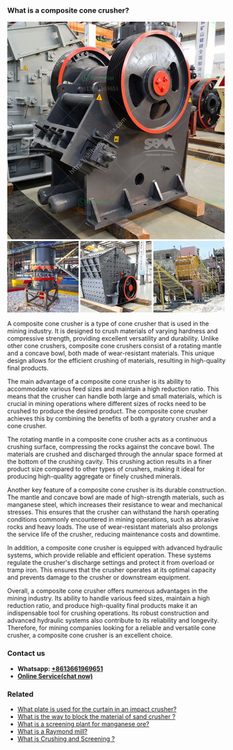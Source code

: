 <h3>What is a composite cone crusher?</h3><img src='1701743365.jpg' alt=''><p>A composite cone crusher is a type of cone crusher that is used in the mining industry. It is designed to crush materials of varying hardness and compressive strength, providing excellent versatility and durability. Unlike other cone crushers, composite cone crushers consist of a rotating mantle and a concave bowl, both made of wear-resistant materials. This unique design allows for the efficient crushing of materials, resulting in high-quality final products.</p><p>The main advantage of a composite cone crusher is its ability to accommodate various feed sizes and maintain a high reduction ratio. This means that the crusher can handle both large and small materials, which is crucial in mining operations where different sizes of rocks need to be crushed to produce the desired product. The composite cone crusher achieves this by combining the benefits of both a gyratory crusher and a cone crusher.</p><p>The rotating mantle in a composite cone crusher acts as a continuous crushing surface, compressing the rocks against the concave bowl. The materials are crushed and discharged through the annular space formed at the bottom of the crushing cavity. This crushing action results in a finer product size compared to other types of crushers, making it ideal for producing high-quality aggregate or finely crushed minerals.</p><p>Another key feature of a composite cone crusher is its durable construction. The mantle and concave bowl are made of high-strength materials, such as manganese steel, which increases their resistance to wear and mechanical stresses. This ensures that the crusher can withstand the harsh operating conditions commonly encountered in mining operations, such as abrasive rocks and heavy loads. The use of wear-resistant materials also prolongs the service life of the crusher, reducing maintenance costs and downtime.</p><p>In addition, a composite cone crusher is equipped with advanced hydraulic systems, which provide reliable and efficient operation. These systems regulate the crusher's discharge settings and protect it from overload or tramp iron. This ensures that the crusher operates at its optimal capacity and prevents damage to the crusher or downstream equipment.</p><p>Overall, a composite cone crusher offers numerous advantages in the mining industry. Its ability to handle various feed sizes, maintain a high reduction ratio, and produce high-quality final products make it an indispensable tool for crushing operations. Its robust construction and advanced hydraulic systems also contribute to its reliability and longevity. Therefore, for mining companies looking for a reliable and versatile cone crusher, a composite cone crusher is an excellent choice.</p><h3>Contact us</h3><ul><li><strong>Whatsapp:&nbsp;<a href="https://wa.me/8613661969651">+8613661969651</a></strong></li><li><a href="https://swt.shibang-china.com/?git&amp;zhl&amp;What is a composite cone crusher"><strong>Online Service(chat now)</strong></a></li></ul><h3>Related</h3><ul><li><a href='What plate is used for the curtain in an impact crusher.md'>What plate is used for the curtain in an impact crusher?</a></li><li><a href='What is the way to block the material of sand crusher .md'>What is the way to block the material of sand crusher ?</a></li><li><a href='What is a screening plant for manganese ore.md'>What is a screening plant for manganese ore?</a></li><li><a href='What is a Raymond mill.md'>What is a Raymond mill?</a></li><li><a href='What is Crushing and Screening .md'>What is Crushing and Screening ?</a></li></ul>